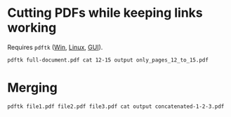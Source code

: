 # Cutting PDFs while keeping links working 

Requires `pdftk` ([Win](https://www.pdflabs.com/tools/pdftk-the-pdf-toolkit/), [Linux](http://manpages.ubuntu.com/manpages/bionic/man1/pdftk.1.html), [GUI](http://pdfchain.sourceforge.net/)).

```
pdftk full-document.pdf cat 12-15 output only_pages_12_to_15.pdf
```

# Merging

```
pdftk file1.pdf file2.pdf file3.pdf cat output concatenated-1-2-3.pdf
```
